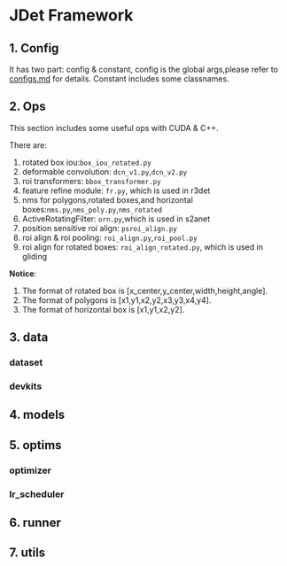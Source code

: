 # JDet Framework
## 1. Config
It has two part: config & constant, config is the global args,please refer to [configs.md](docs/configs.md) for details. Constant includes some classnames.

## 2. Ops
This section includes some useful ops with CUDA & C++.

There are:
1. rotated box iou:```box_iou_rotated.py```
2. deformable convolution: ```dcn_v1.py```,```dcn_v2.py```
3. roi transformers: ```bbox_transformer.py```
4. feature refine module: ```fr.py```, which is used in r3det
5. nms for polygons,rotated boxes,and horizontal boxes:```nms.py```,```nms_poly.py```,```nms_rotated```
6. ActiveRotatingFilter: ```orn.py```,which is used in s2anet
7. position sensitive roi align: ```psroi_align.py```
8. roi align & roi pooling: ```roi_align.py```,```roi_pool.py```
9. roi align for rotated boxes: ```roi_align_rotated.py```, which is used in gliding

**Notice**:
1. The format of rotated box is [x_center,y_center,width,height,angle].
2. The format of polygons is [x1,y1,x2,y2,x3,y3,x4,y4].
3. The format of horizontal box is [x1,y1,x2,y2].

## 3. data
### dataset

### devkits


## 4. models

## 5. optims
### optimizer

### lr_scheduler

## 6. runner

## 7. utils



